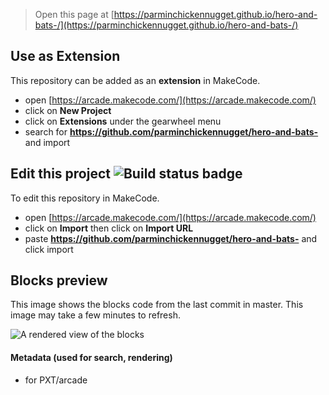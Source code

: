  


> Open this page at [https://parminchickennugget.github.io/hero-and-bats-/](https://parminchickennugget.github.io/hero-and-bats-/)

## Use as Extension

This repository can be added as an **extension** in MakeCode.

* open [https://arcade.makecode.com/](https://arcade.makecode.com/)
* click on **New Project**
* click on **Extensions** under the gearwheel menu
* search for **https://github.com/parminchickennugget/hero-and-bats-** and import

## Edit this project ![Build status badge](https://github.com/parminchickennugget/hero-and-bats-/workflows/MakeCode/badge.svg)

To edit this repository in MakeCode.

* open [https://arcade.makecode.com/](https://arcade.makecode.com/)
* click on **Import** then click on **Import URL**
* paste **https://github.com/parminchickennugget/hero-and-bats-** and click import

## Blocks preview

This image shows the blocks code from the last commit in master.
This image may take a few minutes to refresh.

![A rendered view of the blocks](https://github.com/parminchickennugget/hero-and-bats-/raw/master/.github/makecode/blocks.png)

#### Metadata (used for search, rendering)

* for PXT/arcade
<script src="https://makecode.com/gh-pages-embed.js"></script><script>makeCodeRender("{{ site.makecode.home_url }}", "{{ site.github.owner_name }}/{{ site.github.repository_name }}");</script>

